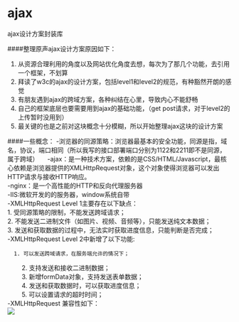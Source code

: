 # ajax
ajax设计方案封装库

####整理原声ajax设计方案原因如下：
  1. 从资源合理利用的角度以及网站优化角度去想，每次为了那几个功能，去引用一个框架，不划算
  2. 拜读了w3c的ajax的设计方案，包括level1和level2的规范，有种豁然开朗的感觉
  3. 有朋友遇到ajax的跨域方案，各种纠结在心里，导致内心不能舒畅
  4. 自己的框架底层也要需要用到ajax的基础功能，（get post请求，对于level2的上传暂时没用到）
  5. 最关键的也是之前对这块概念十分模糊，所以开始整理ajax这块的设计方案

####一些概念：
    -浏览器的同源策略：浏览器最基本的安全功能，同源是指，域名，协议，端口相同（所以我写的接口部署端口分别为1122和2211即不是同源，属于跨域）    
    -ajax：是一种技术方案，依赖的是CSS/HTML/Javascript，最核心依赖是浏览器提供的XMLHttpRequest对象，这个对象使得浏览器可以发出HTTP请求与接收HTTP响应。    
    -nginx：是一个高性能的HTTP和反向代理服务器    
    -IIS:微软开发的的服务器，window系统自带   
    -XMLHttpRequest Level 1主要存在以下缺点：    
      1. 受同源策略的限制，不能发送跨域请求；   
      2. 不能发送二进制文件（如图片、视频、音频等），只能发送纯文本数据；   
      3. 发送和获取数据的过程中，无法实时获取进度信息，只能判断是否完成；   
    -XMLHttpRequest Level 2中新增了以下功能:    
     
      1. 可以发送跨域请求，在服务端允许的情况下；
　　  2. 支持发送和接收二进制数据；   
　　  3. 新增formData对象，支持发送表单数据；    
　　  4. 发送和获取数据时，可以获取进度信息；    
　　  5. 可以设置请求的超时时间；    
    -XMLHttpRequest 兼容性如下：       
  ![](http://images2015.cnblogs.com/blog/801930/201611/801930-20161129224459115-1023971996.png)
